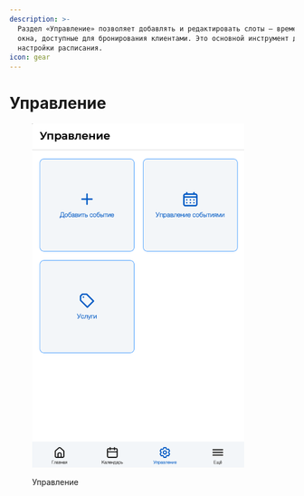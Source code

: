 ```yaml
---
description: >-
  Раздел «Управление» позволяет добавлять и редактировать слоты — временные
  окна, доступные для бронирования клиентами. Это основной инструмент для
  настройки расписания.
icon: gear
---
```


# Управление

<figure><img src="../../../.gitbook/assets/management - main (1).png" alt="" width="375"><figcaption><p>Управление</p></figcaption></figure>
